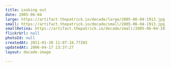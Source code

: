 ```yaml
---
title: Looking out
date: 2005-06-04
large: https://artifact.thepatrick.io/decade/large/2005-06-04-1913.jpg
small: https://artifact.thepatrick.io/decade/small/2005-06-04-1913.jpg
smallRetina: https://artifact.thepatrick.io/decade/small/2005-06-04-1913@2x.jpg
flickrUrl: null
photoId: null
createdAt: 2011-01-30 11:07:18.77203
updatedAt: 2006-04-17 23:37:27
layout: decade-image

---
```


